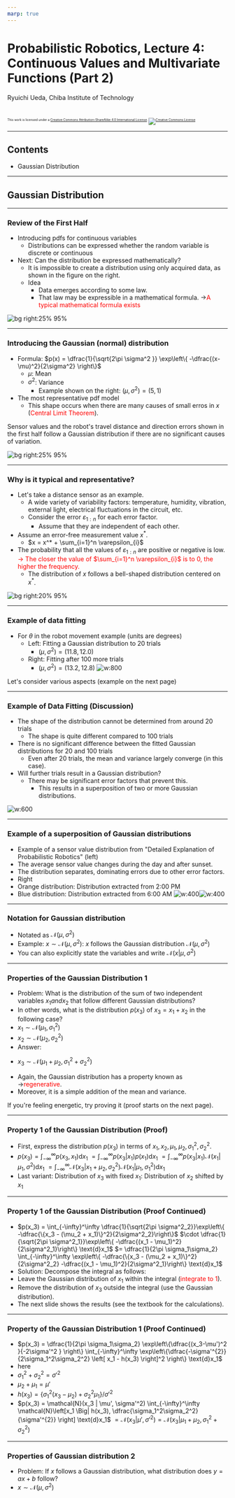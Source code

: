 ```yaml
---
marp: true
---
```


<!-- footer: Probabilistic Robotics, Lecture 4 (Part 2) -->

# Probabilistic Robotics, Lecture 4: Continuous Values ​​and Multivariate Functions (Part 2)

Ryuichi Ueda, Chiba Institute of Technology

<br />

<p style="font-size:50%">
This work is licensed under a <a rel="license" href="http://creativecommons.org/licenses/by-sa/4.0/">Creative Commons Attribution-ShareAlike 4.0 International License</a>.
<a rel="license" href="http://creativecommons.org/licenses/by-sa/4.0/">
<img alt="Creative Commons License" style="border-width:0" src="https://i.creativecommons.org/l/by-sa/4.0/88x31.png" /></a>
</p>

---

<!-- paginate: true -->

## Contents

- Gaussian Distribution

---

## Gaussian Distribution

---

### Review of the First Half

- Introducing pdfs for continuous variables
    - Distributions can be expressed whether the random variable is discrete or continuous
- Next: Can the distribution be expressed mathematically?
    - It is impossible to create a distribution using only acquired data, as shown in the figure on the right.
    - Idea
        - Data emerges according to some law.
        - That law may be expressible in a mathematical formula.
$\rightarrow$<span style="color:red">A typical mathematical formula exists</span>

![bg right:25% 95%](./figs/theta_hist.png)

---

### Introducing the Gaussian (normal) distribution

- Formula: $p(x) = \dfrac{1}{\sqrt{2\pi \sigma^2 }} \exp\left\{ -\dfrac{(x-\mu)^2}{2\sigma^2} \right\}$
    - $\mu$: Mean
    - $\sigma^2$: Variance
        - Example shown on the right: $(\mu, \sigma^2) = (5, 1)$
- The most representative pdf model
    - This shape occurs when there are many causes of small erros in $x$ (<span style="color:red">Central Limit Theorem</span>).

Sensor values and the robot's travel distance and direction errors shown in the first half follow a Gaussian distribution if there are no significant causes of variation.

![bg right:25% 95%](./figs/gauss.png)

---

### Why is it typical and representative?

- Let's take a distance sensor as an example.
    - A wide variety of variability factors: temperature, humidity, vibration, external light, electrical fluctuations in the circuit, etc.
    - Consider the error $\varepsilon_{1:n}$ for each error factor.
         - Assume that they are independent of each other.
- Assume an error-free measurement value $x^*$.
    - $x = x^* + \sum_{i=1}^n \varepsilon_{i}$
- The probability that all the values of $\varepsilon_{1:n}$ are positive or negative is low.
<span style="color:red">$\rightarrow$ The closer the value of $\sum_{i=1}^n \varepsilon_{i}$ is to $0$, the higher the frequency.</span>
    - The distribution of $x$ follows a bell-shaped distribution centered on $x^*$.

![bg right:20% 95%](./figs/gauss.png)

---

### Example of data fitting

- For $\theta$ in the robot movement example (units are degrees)
    - Left: Fitting a Gaussian distribution to 20 trials
        - $(\mu, \sigma^2) = (11.8, 12.0)$
    - Right: Fitting after 100 more trials
        - $(\mu, \sigma^2) = (13.2, 12.8)$
![w:800](./figs/theta100_gauss.png)

Let's consider various aspects (example on the next page)

---

### Example of Data Fitting (Discussion)

- The shape of the distribution cannot be determined from around 20 trials
    - The shape is quite different compared to 100 trials
- There is no significant difference between the fitted Gaussian distributions for 20 and 100 trials
    - Even after 20 trials, the mean and variance largely converge (in this case).
- Will further trials result in a Gaussian distribution?
    - There may be significant error factors that prevent this.
        - This results in a superposition of two or more Gaussian distributions.

![w:600](./figs/theta100_gauss.png)

---

### Example of a superposition of Gaussian distributions

- Example of a sensor value distribution from "Detailed Explanation of Probabilistic Robotics" (left)
- The average sensor value changes during the day and after sunset.
- The distribution separates, dominating errors due to other error factors.
- Right
- Orange distribution: Distribution extracted from 2:00 PM
- Blue distribution: Distribution extracted from 6:00 AM
![w:400](./figs/sensor_histgram_600.png)![w:400](./figs/sensor600_6h_14h.png)

---

### Notation for Gaussian distribution

- Notated as $\mathcal{N}(\mu, \sigma^2)$
- Example: $x \sim \mathcal{N}(\mu, \sigma^2)$: $x$ follows the Gaussian distribution $\mathcal{N}(\mu, \sigma^2)$
- You can also explicitly state the variables and write $\mathcal{N}(x | \mu, \sigma^2)$

---

### Properties of the Gaussian Distribution 1

- Problem: What is the distribution of the sum of two independent variables $x_1 and x_2$ that follow different Gaussian distributions?
- In other words, what is the distribution $p(x_3)$ of $x_3 = x_1 + x_2$ in the following case?
- $x_1 \sim \mathcal{N}(\mu_1, \sigma^2_1)$
- $x_2 \sim \mathcal{N}(\mu_2, \sigma^2_2)$
- Answer:
* $x_3 \sim \mathcal{N}(\mu_1 + \mu_2, \sigma^2_1 + \sigma^2_2)$
- Again, the Gaussian distribution has a property known as $\rightarrow$<span style="color:red">regenerative</span>.
- Moreover, it is a simple addition of the mean and variance.

If you're feeling energetic, try proving it (proof starts on the next page).

---

### Property 1 of the Gaussian Distribution (Proof)

- First, express the distribution $p(x_3)$ in terms of $x_1, x_2, \mu_1, \mu_2, \sigma^2_1, \sigma^2_2$.
- $p(x_3) = \int_{-\infty}^\infty p(x_3, x_1)\text{d}x_1$ 
$= \int_{-\infty}^\infty p(x_3 | x_1)p(x_1)\text{d}x_1$ 
$= \int_{-\infty}^\infty p(x_3 | x_1)\mathcal{N}(x_1| \mu_1, \sigma^2)\text{d}x_1$ 
$= \int_{-\infty}^\infty \mathcal{N}(x_3|x_1 + \mu_2, \sigma^2_2)\mathcal{N}(x_1| \mu_1, \sigma^2_1)\text{d}x_1$ 
- Last variant: Distribution of $x_3$ with fixed $x_1$: Distribution of $x_2$ shifted by $x_1$

---

### Property 1 of the Gaussian Distribution (Proof Continued)

- $p(x_3) = \int_{-\infty}^\infty \dfrac{1}{\sqrt{2\pi \sigma^2_2}}\exp\left\{ -\dfrac{\{x_3 - (\mu_2 + x_1)\}^2}{2\sigma^2_2}\right\}$
$\cdot \dfrac{1}{\sqrt{2\pi \sigma^2_1}}\exp\left\{ -\dfrac{(x_1 - \mu_1)^2}{2\sigma^2_1}\right\} \text{d}x_1$
$= \dfrac{1}{2\pi \sigma_1\sigma_2} \int_{-\infty}^\infty \exp\left\{ -\dfrac{\{x_3 - (\mu_2 + x_1)\}^2}{2\sigma^2_2} -\dfrac{(x_1 - \mu_1)^2}{2\sigma^2_1}\right\} \text{d}x_1$
- Solution: Decompose the integral as follows:
- Leave the Gaussian distribution of $x_1$ within the integral (<span style="color:red">integrate to $1$</span>).
- Remove the distribution of $x_3$ outside the integral (use the Gaussian distribution).
- The next slide shows the results (see the textbook for the calculations).

---

### Property of the Gaussian Distribution 1 (Proof Continued)

- $p(x_3) =
\dfrac{1}{2\pi \sigma_1\sigma_2} 
\exp\left\{\dfrac{(x_3-\mu')^2 }{-2\sigma'^2 } \right\} 
\int_{-\infty}^\infty \exp\left\{\dfrac{-\sigma'^{2}}{2\sigma_1^2\sigma_2^2} \left[ x_1 - h(x_3) \right]^2 \right\} 
\text{d}x_1$ 
- here 
- $\sigma_1^2 + \sigma_2^2 = \sigma'^{2}$ 
- $\mu_2 + \mu_1 = \mu'$ 
- $h(x_3) = \{ \sigma_1^2 (x_3 - \mu_2) + \sigma_2^2\mu_1 \}/\sigma'^2$
- $p(x_3) = 
\mathcal{N}(x_3 | \mu', \sigma'^2) 
\int_{-\infty}^\infty 
\mathcal{N}\left[x_1 \Big| h(x_3), \dfrac{\sigma_1^2\sigma_2^2}{\sigma'^{2}} \right] 
\text{d}x_1$
$= \mathcal{N}(x_3 | \mu', \sigma'^2)= \mathcal{N}(x_3 | \mu_1 + \mu_2, \sigma_1^2 + \sigma_2^2)$

---

### Properties of Gaussian distribution 2

- Problem: If $x$ follows a Gaussian distribution, what distribution does $y=ax+b$ follow?
- $x \sim \mathcal{N}(\mu,\sigma^2)$

